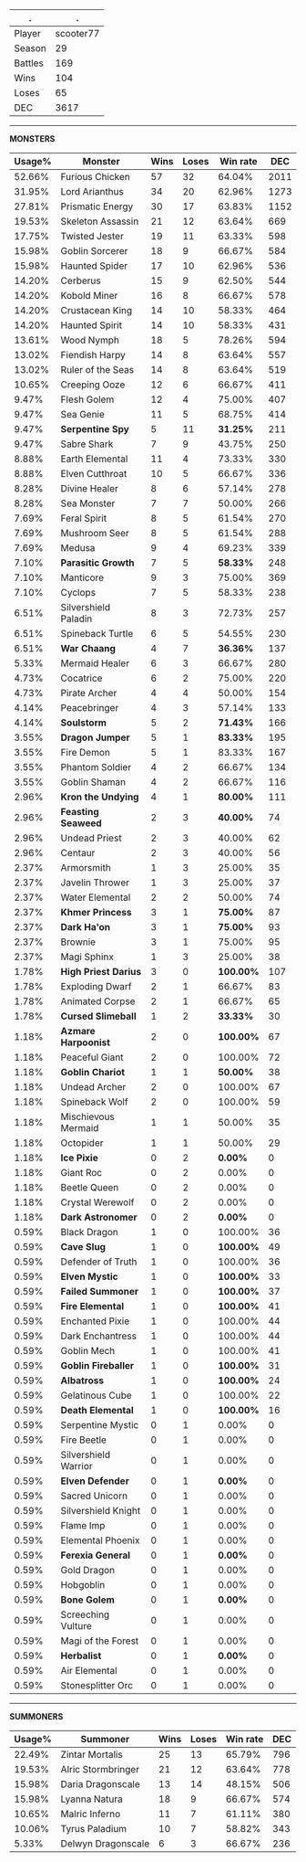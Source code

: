 .|.
|-|-
Player|scooter77
Season|29
Battles|169
Wins|104
Loses|65
DEC|3617

---
**MONSTERS**

Usage%|Monster|Wins|Loses|Win rate|DEC|
-|-|-|-|-|-|
52.66%|Furious Chicken|57|32|64.04%|2011|
31.95%|Lord Arianthus|34|20|62.96%|1273|
27.81%|Prismatic Energy|30|17|63.83%|1152|
19.53%|Skeleton Assassin|21|12|63.64%|669|
17.75%|Twisted Jester|19|11|63.33%|598|
15.98%|Goblin Sorcerer|18|9|66.67%|584|
15.98%|Haunted Spider|17|10|62.96%|536|
14.20%|Cerberus|15|9|62.50%|544|
14.20%|Kobold Miner|16|8|66.67%|578|
14.20%|Crustacean King|14|10|58.33%|464|
14.20%|Haunted Spirit|14|10|58.33%|431|
13.61%|Wood Nymph|18|5|78.26%|594|
13.02%|Fiendish Harpy|14|8|63.64%|557|
13.02%|Ruler of the Seas|14|8|63.64%|519|
10.65%|Creeping Ooze|12|6|66.67%|411|
9.47%|Flesh Golem|12|4|75.00%|407|
9.47%|Sea Genie|11|5|68.75%|414|
9.47%|**Serpentine Spy**|5|11|**31.25%**|211|
9.47%|Sabre Shark|7|9|43.75%|250|
8.88%|Earth Elemental|11|4|73.33%|330|
8.88%|Elven Cutthroat|10|5|66.67%|336|
8.28%|Divine Healer|8|6|57.14%|278|
8.28%|Sea Monster|7|7|50.00%|266|
7.69%|Feral Spirit|8|5|61.54%|270|
7.69%|Mushroom Seer|8|5|61.54%|288|
7.69%|Medusa|9|4|69.23%|339|
7.10%|**Parasitic Growth**|7|5|**58.33%**|248|
7.10%|Manticore|9|3|75.00%|369|
7.10%|Cyclops|7|5|58.33%|238|
6.51%|Silvershield Paladin|8|3|72.73%|257|
6.51%|Spineback Turtle|6|5|54.55%|230|
6.51%|**War Chaang**|4|7|**36.36%**|137|
5.33%|Mermaid Healer|6|3|66.67%|280|
4.73%|Cocatrice|6|2|75.00%|220|
4.73%|Pirate Archer|4|4|50.00%|154|
4.14%|Peacebringer|4|3|57.14%|133|
4.14%|**Soulstorm**|5|2|**71.43%**|166|
3.55%|**Dragon Jumper**|5|1|**83.33%**|195|
3.55%|Fire Demon|5|1|83.33%|167|
3.55%|Phantom Soldier|4|2|66.67%|134|
3.55%|Goblin Shaman|4|2|66.67%|116|
2.96%|**Kron the Undying**|4|1|**80.00%**|111|
2.96%|**Feasting Seaweed**|2|3|**40.00%**|74|
2.96%|Undead Priest|2|3|40.00%|62|
2.96%|Centaur|2|3|40.00%|56|
2.37%|Armorsmith|1|3|25.00%|35|
2.37%|Javelin Thrower|1|3|25.00%|37|
2.37%|Water Elemental|2|2|50.00%|74|
2.37%|**Khmer Princess**|3|1|**75.00%**|87|
2.37%|**Dark Ha'on**|3|1|**75.00%**|93|
2.37%|Brownie|3|1|75.00%|95|
2.37%|Magi Sphinx|1|3|25.00%|38|
1.78%|**High Priest Darius**|3|0|**100.00%**|107|
1.78%|Exploding Dwarf|2|1|66.67%|83|
1.78%|Animated Corpse|2|1|66.67%|65|
1.78%|**Cursed Slimeball**|1|2|**33.33%**|30|
1.18%|**Azmare Harpoonist**|2|0|**100.00%**|67|
1.18%|Peaceful Giant|2|0|100.00%|72|
1.18%|**Goblin Chariot**|1|1|**50.00%**|38|
1.18%|Undead Archer|2|0|100.00%|67|
1.18%|Spineback Wolf|2|0|100.00%|59|
1.18%|Mischievous Mermaid|1|1|50.00%|35|
1.18%|Octopider|1|1|50.00%|29|
1.18%|**Ice Pixie**|0|2|**0.00%**|0|
1.18%|Giant Roc|0|2|0.00%|0|
1.18%|Beetle Queen|0|2|0.00%|0|
1.18%|Crystal Werewolf|0|2|0.00%|0|
1.18%|**Dark Astronomer**|0|2|**0.00%**|0|
0.59%|Black Dragon|1|0|100.00%|36|
0.59%|**Cave Slug**|1|0|**100.00%**|49|
0.59%|Defender of Truth|1|0|100.00%|36|
0.59%|**Elven Mystic**|1|0|**100.00%**|33|
0.59%|**Failed Summoner**|1|0|**100.00%**|37|
0.59%|**Fire Elemental**|1|0|**100.00%**|41|
0.59%|Enchanted Pixie|1|0|100.00%|44|
0.59%|Dark Enchantress|1|0|100.00%|44|
0.59%|Goblin Mech|1|0|100.00%|41|
0.59%|**Goblin Fireballer**|1|0|**100.00%**|31|
0.59%|**Albatross**|1|0|**100.00%**|24|
0.59%|Gelatinous Cube|1|0|100.00%|22|
0.59%|**Death Elemental**|1|0|**100.00%**|16|
0.59%|Serpentine Mystic|0|1|0.00%|0|
0.59%|Fire Beetle|0|1|0.00%|0|
0.59%|Silvershield Warrior|0|1|0.00%|0|
0.59%|**Elven Defender**|0|1|**0.00%**|0|
0.59%|Sacred Unicorn|0|1|0.00%|0|
0.59%|Silvershield Knight|0|1|0.00%|0|
0.59%|Flame Imp|0|1|0.00%|0|
0.59%|Elemental Phoenix|0|1|0.00%|0|
0.59%|**Ferexia General**|0|1|**0.00%**|0|
0.59%|Gold Dragon|0|1|0.00%|0|
0.59%|Hobgoblin|0|1|0.00%|0|
0.59%|**Bone Golem**|0|1|**0.00%**|0|
0.59%|Screeching Vulture|0|1|0.00%|0|
0.59%|Magi of the Forest|0|1|0.00%|0|
0.59%|**Herbalist**|0|1|**0.00%**|0|
0.59%|Air Elemental|0|1|0.00%|0|
0.59%|Stonesplitter Orc|0|1|0.00%|0|

---
**SUMMONERS**

Usage%|Summoner|Wins|Loses|Win rate|DEC|
-|-|-|-|-|-|
22.49%|Zintar Mortalis|25|13|65.79%|796|
19.53%|Alric Stormbringer|21|12|63.64%|778|
15.98%|Daria Dragonscale|13|14|48.15%|506|
15.98%|Lyanna Natura|18|9|66.67%|574|
10.65%|Malric Inferno|11|7|61.11%|380|
10.06%|Tyrus Paladium|10|7|58.82%|343|
5.33%|Delwyn Dragonscale|6|3|66.67%|236|
